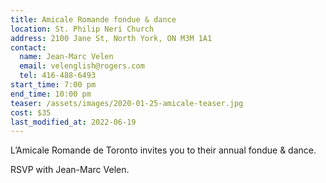 ```yaml
---
title: Amicale Romande fondue & dance
location: St. Philip Neri Church
address: 2100 Jane St, North York, ON M3M 1A1
contact:
  name: Jean-Marc Velen
  email: velenglish@rogers.com
  tel: 416-488-6493
start_time: 7:00 pm
end_time: 10:00 pm
teaser: /assets/images/2020-01-25-amicale-teaser.jpg
cost: $35
last_modified_at: 2022-06-19
---
```


L’Amicale Romande de Toronto invites you to their annual fondue & dance.

RSVP with Jean-Marc Velen.
